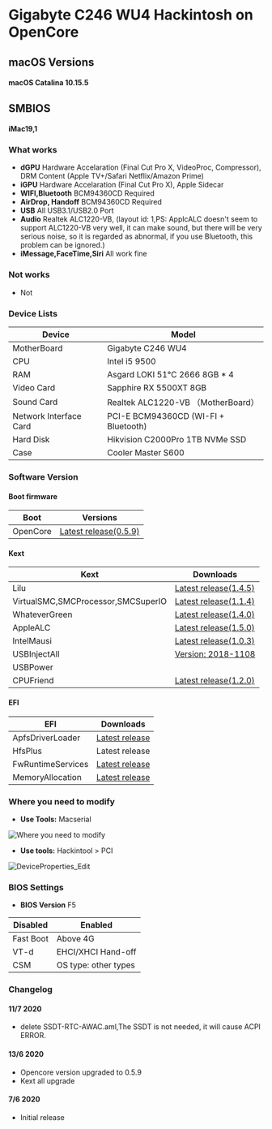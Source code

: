 # Gigabyte C246 WU4 Hackintosh on OpenCore

## macOS Versions
#### macOS Catalina 10.15.5

## SMBIOS
#### iMac19,1

### What works
- **dGPU** Hardware Accelaration (Final Cut Pro X, VideoProc, Compressor), DRM Content (Apple TV+/Safari Netflix/Amazon Prime)
- **iGPU** Hardware Accelaration (Final Cut Pro X), Apple Sidecar
- **WIFI,Bluetooth** BCM94360CD Required
- **AirDrop, Handoff** BCM94360CD Required
- **USB** All USB3.1/USB2.0 Port
- **Audio** Realtek ALC1220-VB, (layout id: 1,PS: ApplcALC doesn't seem to support ALC1220-VB very well, it can make sound, but there will be very serious noise, so it is regarded as abnormal, if you use Bluetooth, this problem can be ignored.)
- **iMessage,FaceTime,Siri** All work fine

### Not works
- Not

### Device Lists
| Device | Model |
|----|----|
| MotherBoard | Gigabyte C246 WU4 |
| CPU | Intel i5 9500 |
| RAM | Asgard LOKI 51℃ 2666 8GB * 4 |
| Video Card | Sapphire RX 5500XT 8GB |
| Sound Card | Realtek ALC1220-VB （MotherBoard）|
| Network Interface Card | PCI-E BCM94360CD (WI-FI + Bluetooth) |
| Hard Disk | Hikvision C2000Pro 1TB NVMe SSD |
| Case | Cooler Master S600 |

### Software Version
#### Boot firmware
| Boot  | Versions |
|----|----|
| OpenCore | [Latest release(0.5.9)](https://github.com/acidanthera/OpenCorePkg) |

#### Kext
| Kext | Downloads |
|----|----|
| Lilu | [Latest release(1.4.5)](https://github.com/acidanthera/Lilu) |
| VirtualSMC,SMCProcessor,SMCSuperIO| [Latest release(1.1.4)](https://github.com/acidanthera/VirtualSMC) |
| WhateverGreen | [Latest release(1.4.0)](https://github.com/bugprogrammer/WhateverGreen) |
| AppleALC | [Latest release(1.5.0)](https://github.com/acidanthera/AppleALC) |
| IntelMausi | [Latest release(1.0.3)](https://github.com/acidanthera/IntelMausi) |
| USBInjectAll | [Version: 2018-1108](https://bitbucket.org/RehabMan/os-x-usb-inject-all/downloads/?tab=downloads) |
| USBPower | |
| CPUFriend | [Latest release(1.2.0)](https://github.com/acidanthera/CPUFriend) |

#### EFI
| EFI | Downloads |
|----|----|
| ApfsDriverLoader | [Latest release](https://github.com/acidanthera/AppleSupportPkg) |
| HfsPlus | Latest release |
| FwRuntimeServices | [Latest release](https://github.com/acidanthera/AppleSupportPkg) |
| MemoryAllocation | [Latest release](https://github.com/williambj1/OpenCore-Factory/releases/tag/OpenCore-UEFI-Drivers) |


### Where you need to modify

- **Use Tools:** Macserial

![Where you need to modify](https://github.com/SeonMe/ASRock-Hackintosh-OC/raw/master/Images/1.png)

- **Use tools:** Hackintool > PCI

![DeviceProperties_Edit](https://github.com/SeonMe/ASRock-Hackintosh-OC/raw/master/Images/2.png)

### BIOS Settings
- **BIOS Version** F5

| Disabled | Enabled |
|----|----|
| Fast Boot | Above 4G |
| VT-d | EHCI/XHCI Hand-off |
| CSM | OS type: other types |
### Changelog

#### 11/7 2020
* delete SSDT-RTC-AWAC.aml,The SSDT is not needed, it will cause ACPI ERROR.

#### 13/6 2020
* Opencore version upgraded to 0.5.9
* Kext all upgrade

#### 7/6 2020
* Initial release
